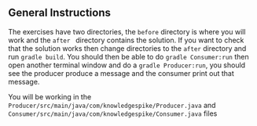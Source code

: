 ## General Instructions

The exercises have two directories, the `before` directory is where you will work and the `after ` directory contains the solution. If you want to check that the solution works then change directories to the `after` directory and run `gradle build`. You should then be able to do `gradle Consumer:run` then open another terminal window and do a `gradle Producer:run`, you should see the producer produce a message and the consumer print out that message.

You will be working in the `Producer/src/main/java/com/knowledgespike/Producer.java` and `Consumer/src/main/java/com/knowledgespike/Consumer.java` files